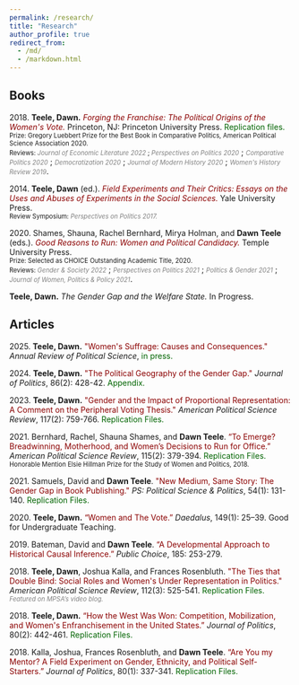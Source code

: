 ```yaml
---
permalink: /research/
title: "Research"
author_profile: true
redirect_from: 
  - /md/
  - /markdown.html
---
```




## Books

2018\. **Teele, Dawn.** *<a href="https://press.princeton.edu/books/hardcover/9780691180267/forging-the-franchise" 
style="color: darkred; text-decoration: none;" target="_blank" rel="noopener noreferrer">Forging the Franchise: The Political Origins of the Women's Vote.</a>* 
Princeton, NJ: Princeton University Press. 
<a href="https://dataverse.harvard.edu/dataset.xhtml?persistentId=doi:10.7910/DVN/JZYGRB" 
style="color: darkgreen; text-decoration: none;" target="_blank" rel="noopener noreferrer">Replication files.</a><br>
<span style="font-size: 0.8em;">Prize: Gregory Luebbert Prize for the Best Book in Comparative Politics, American Political Science Association 2020.</span><br>
<span style="font-size: 0.8em;">Reviews: *<a href="https://www.aeaweb.org/articles?id=10.1257/jel.20201567" 
style="color: gray; text-decoration: none;" target="_blank" rel="noopener noreferrer">Journal of Economic Literature 2022</a>* ; </span>
*<a href="https://www.cambridge.org/core/journals/perspectives-on-politics/article/abs/forging-the-franchise-the-political-origins-of-the-womens-vote-by-dawn-langan-teele-princeton-princeton-university-press-2018-240p-2995-cloth/52B49413677EF99E9351B11D393E64CF" 
style="color: gray; font-size: 0.8em; text-decoration: none;" target="_blank" rel="noopener noreferrer">Perspectives on Politics 2020</a>* ;
*<a href="https://www.jstor.org/stable/26907867" 
style="color: gray; font-size: 0.8em; text-decoration: none;" target="_blank" rel="noopener noreferrer">Comparative Politics 2020</a>* ;
*<a href="https://www.tandfonline.com/doi/full/10.1080/13510347.2019.1625890" 
style="color: gray; font-size: 0.8em; text-decoration: none;" target="_blank" rel="noopener noreferrer">Democratization 2020</a>* ;
*<a href="https://www.journals.uchicago.edu/doi/10.1086/709924" 
style="color: gray; font-size: 0.8em; text-decoration: none;" target="_blank" rel="noopener noreferrer">Journal of Modern History 2020</a>* ;
*<a href="https://www.tandfonline.com/doi/abs/10.1080/09612025.2019.1576290" 
style="color: gray; font-size: 0.8em; text-decoration: none;" target="_blank" rel="noopener noreferrer">Women's History Review 2019</a>*.

2014\. **Teele, Dawn** (ed.). *<a href="https://www.amazon.com/Field-Experiments-Their-Critics-Experimentation/dp/030016940X" 
style="color: darkred; text-decoration: none;" target="_blank" rel="noopener noreferrer">Field Experiments and Their Critics: Essays on the Uses and Abuses of Experiments in the Social Sciences.</a>* 
Yale University Press.<br>
<span style="font-size: 0.8em;">Review Symposium: </span>
*<a href="../files/perspectives_symposium.pdf" 
style="color: gray; font-size: 0.8em; text-decoration: none;" target="_blank" rel="noopener noreferrer">Perspectives on Politics 2017.</a>*

2020\. Shames, Shauna, Rachel Bernhard, Mirya Holman, and **Dawn Teele** (eds.). 
*<a href="https://tupress.temple.edu/books/good-reasons-to-run" 
style="color: darkred; text-decoration: none;" target="_blank" rel="noopener noreferrer">Good Reasons to Run: Women and Political Candidacy.</a>* 
Temple University Press.<br>
<span style="font-size: 0.8em;">Prize: Selected as CHOICE Outstanding Academic Title, 2020.</span><br>
<span style="font-size: 0.8em;">Reviews: </span>
*<a href="https://journals.sagepub.com/doi/abs/10.1177/08912432211061350?journalCode=gasa" 
style="color: gray; font-size: 0.8em; text-decoration: none;" target="_blank" rel="noopener noreferrer">Gender & Society 2022</a>* ;
*<a href="https://www.cambridge.org/core/journals/perspectives-on-politics/article/abs/good-reasons-to-run-women-and-political-candidacy-edited-by-shauna-l-shames-rachel-i-bernhard-mirya-r-holman-and-dawn-langan-teele-philadelphia-temple-university-press-2020-324p-10950-cloth-3795-paper/8A9ACCD5E2F1DD6270B1D362FC3D1AF0" 
style="color: gray; font-size: 0.8em; text-decoration: none;" target="_blank" rel="noopener noreferrer">Perspectives on Politics 2021</a>* ;
*<a href="https://www.cambridge.org/core/journals/politics-and-gender/article/abs/good-reasons-to-run-women-and-political-candidacy-edited-by-shauna-l-shames-rachel-i-bernhard-mirya-r-holman-and-dawn-langan-teele-philadelphia-temple-university-press-2020-334-pp-3795-paper/541659BE051882CF83B7B386132A71EA" 
style="color: gray; font-size: 0.8em; text-decoration: none;" target="_blank" rel="noopener noreferrer">Politics & Gender 2021</a>* ;
*<a href="https://www.tandfonline.com/doi/full/10.1080/1554477X.2021.1946317" 
style="color: gray; font-size: 0.8em; text-decoration: none;" target="_blank" rel="noopener noreferrer">Journal of Women, Politics & Policy 2021</a>*.

**Teele, Dawn.** *The Gender Gap and the Welfare State.* In Progress.

## Articles

2025\. **Teele, Dawn.** <a href="https://www.dropbox.com/scl/fi/wznnbwd9n1audgo9eka2b/Teele_ARPS_final.pdf?rlkey=f6hv6eak365pjofm7mry7am8q&e=1&dl=0" style="color: darkred; text-decoration: none;" target="_blank" rel="noopener noreferrer">"Women's Suffrage: Causes and Consequences."</a> *Annual Review of Political Science*, <a href="https://papers.ssrn.com/sol3/papers.cfm?abstract_id=5006038" style="color: darkgreen; text-decoration: none;" target="_blank" rel="noopener noreferrer">in press.</a>

2024\. **Teele, Dawn.** <a href="https://www.journals.uchicago.edu/doi/abs/10.1086/726953" style="color: darkred; text-decoration: none;" target="_blank" rel="noopener noreferrer">"The Political Geography of the Gender Gap."</a> *Journal of Politics*, 86(2): 428-42. <a href="../files/teele_2023_appendix_political_geography_gender_gap.pdf" style="color: darkgreen; text-decoration: none;" target="_blank" rel="noopener noreferrer">Appendix.</a>

2023\. **Teele, Dawn.** <a href="https://www.cambridge.org/core/journals/american-political-science-review/article/gender-and-the-influence-of-proportional-representation-a-comment-on-the-peripheral-voting-thesis/E1E2222EBD37505F9C432AB7B760636D" style="color: darkred; text-decoration: none;" target="_blank" rel="noopener noreferrer">"Gender and the Impact of Proportional Representation: A Comment on the Peripheral Voting Thesis."</a> *American Political Science Review*, 117(2): 759-766. <a href="https://dataverse.harvard.edu/dataset.xhtml?persistentId=doi:10.7910/DVN/QEUF67" style="color: darkgreen; text-decoration: none;" target="_blank" rel="noopener noreferrer">Replication Files.</a>

2021\. Bernhard, Rachel, Shauna Shames, and **Dawn Teele**. <a href="https://www.cambridge.org/core/journals/american-political-science-review/article/to-emerge-breadwinning-motherhood-and-womens-decisions-to-run-for-office/16CFA17A7101E03DEFB1363B9BA5080A" style="color: darkred; text-decoration: none;" target="_blank" rel="noopener noreferrer">“To Emerge? Breadwinning, Motherhood, and Women’s Decisions to Run for Office.”</a> *American Political Science Review*, 115(2): 379-394. <a href="https://dataverse.harvard.edu/dataset.xhtml?persistentId=doi:10.7910/DVN/S1EUAF" style="color: darkgreen; text-decoration: none;" target="_blank" rel="noopener noreferrer">Replication Files.</a><br>
<span style="font-size: 0.8em;">Honorable Mention Elsie Hillman Prize for the Study of Women and Politics, 2018. </span>

2021\. Samuels, David and **Dawn Teele**. <a href="https://www.cambridge.org/core/journals/ps-political-science-and-politics/article/new-medium-same-story-gender-gaps-in-book-publishing/CCE2C49F2E79729A603770AB905E202B" style="color: darkred; text-decoration: none;" target="_blank" rel="noopener noreferrer">"New Medium, Same Story: The Gender Gap in Book Publishing."</a> *PS: Political Science & Politics*, 54(1): 131-140. <a href="https://dataverse.harvard.edu/dataset.xhtml?persistentId=doi:10.7910/DVN/HN1I8Y" style="color: darkgreen; text-decoration: none;" target="_blank" rel="noopener noreferrer">Replication Files.</a>

2020\. **Teele, Dawn.** <a href="https://direct.mit.edu/daed/article/149/1/25/27300/Women-amp-the-Vote" style="color: darkred; text-decoration: none;" target="_blank" rel="noopener noreferrer">“Women and The Vote.”</a> *Daedalus*, 149(1): 25–39. Good for Undergraduate Teaching.

2019\. Bateman, David and **Dawn Teele**. <a href="https://link.springer.com/epdf/10.1007/s11127-019-00713-4?author_access_token=-HhrJtTq83odaZpoCLKol_e4RwlQNchNByi7wbcMAY5iKGgJ0KOzAAIG3EQuIkOU1025JRz9Tq5CUCiBx23we_Ms5H-mDcMzLKW2GsN2pnZw_5u4y6AcALTIYxG2WLoq3cjBDD8JKP1Wt87racabWA%3D%3D" style="color: darkred; text-decoration: none;" target="_blank" rel="noopener noreferrer">“A Developmental Approach to Historical Causal Inference.”</a> *Public Choice*, 185: 253-279. 

2018\. **Teele, Dawn**, Joshua Kalla, and Frances Rosenbluth. <a href="https://www.cambridge.org/core/journals/american-political-science-review/article/abs/ties-that-double-bind-social-roles-and-womens-underrepresentation-in-politics/617A9986FF59B8934BC300DA21984121" style="color: darkred; text-decoration: none;" target="_blank" rel="noopener noreferrer">"The Ties that Double Bind: Social Roles and Women's Under Representation in Politics."</a> *American Political Science Review*, 112(3): 525-541. <a href="https://dataverse.harvard.edu/dataset.xhtml?persistentId=doi:10.7910/DVN/FVCGHC" style="color: darkgreen; text-decoration: none;" target="_blank" rel="noopener noreferrer">Replication Files.</a><br>
<span style="font-size: 0.8em;">*<a href="https://www.youtube.com/watch?v=94bczsS9iX0" style="color: gray; text-decoration: none;" target="_blank" rel="noopener noreferrer">Featured on MPSA’s video blog.</a>*

2018\. **Teele, Dawn.** <a href="https://www.journals.uchicago.edu/doi/abs/10.1086/696621" style="color: darkred; text-decoration: none;" target="_blank" rel="noopener noreferrer">“How the West Was Won: Competition, Mobilization, and Women's Enfranchisement in the United States.”</a> *Journal of Politics*, 80(2): 442-461. <a href="https://dataverse.harvard.edu/dataset.xhtml?persistentId=doi:10.7910/DVN/EVYI2H" style="color: darkgreen; text-decoration: none;" target="_blank" rel="noopener noreferrer">Replication Files.</a>

2018\. Kalla, Joshua, Frances Rosenbluth, and **Dawn Teele**. <a href="https://www.journals.uchicago.edu/doi/abs/10.1086/693984" style="color: darkred; text-decoration: none;" target="_blank" rel="noopener noreferrer">“Are You my Mentor? A Field Experiment on Gender, Ethnicity, and Political Self-Starters.”</a> *Journal of Politics*, 80(1): 337-341. <a href="https://dataverse.harvard.edu/dataset.xhtml?persistentId=doi:10.7910/DVN/URHLUO" style="color: darkgreen; text-decoration: none;" target="_blank" rel="noopener noreferrer">Replication Files.</a>


